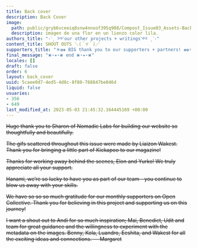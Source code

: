 ```yaml
---
title: Back cover
description: Back Cover
image:
  path: public/gryb6vceeiq8snw4nnoof395q908/Compost_Issue03_Assets-BackCover1.jpg
  description: imagen de una flor en un lienzo color lila.
authors_title: "-ˋˏ ༻our other projects + writings༺ ˎˊ-"
content_title: SHOUT OUTS ＼(＾▽＾)／
supporters_title: "＊✿❀ BIG thank you to our supporters + partners! ❀✿＊"
final_message: "⋇⋆✦⋆⋇ end ⋇⋆✦⋆⋇"
locales: []
draft: false
order: 6
layout: back_cover
uuid: 5caee0d7-4ed5-4d8c-8f80-768847be046d
liquid: false
usuaries:
- 356
- 649
last_modified_at: 2023-05-03 21:45:32.164445169 +00:00
---
```


<p style="text-align:start"><del>Huge thank you to Sharon of Nomadic Labs for building our website so thoughtfully and beautifully.</del></p><p style="text-align:start"><del>The gifs scattered throughout this issue were made by Liaizon Wakest. Thank you for bringing a little part of Kickapoo to our magazine!</del></p><p style="text-align:start"><del>Thanks for working away behind the scenes, Elon and Yurko! We truly appreciate all your support.</del></p><p style="text-align:start"><del>Hanami, we’re so lucky to have you as part of our team—you continue to blow us away with your skills.</del></p><p style="text-align:start"><del>We have so so so much gratitude for our monthly supporters on Open Collective. Thank you for believing in this project and supporting us on this journey!</del></p><p style="text-align:start"><del>I want a shout out to Andi for so much inspiration; Mai, Benedict, Udit and team for great guidance and the willingness to experiment with the metadata on the images. Benny, Kola, Luandro, Eeshita, and Wakest for all the exciting ideas and connections. — Margaret</del></p>